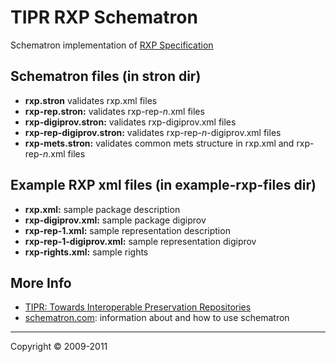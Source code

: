 # TIPR RXP Schematron

Schematron implementation of [RXP Specification](http://wiki.fcla.edu:8000/TIPR/63)

## Schematron files (in stron dir)

* **rxp.stron** validates rxp.xml files
* **rxp-rep.stron:** validates rxp-rep-*n*.xml files
* **rxp-digiprov.stron:** validates rxp-digiprov.xml files
* **rxp-rep-digiprov.stron:** validates rxp-rep-*n*-digiprov.xml files
* **rxp-mets.stron:** validates common mets structure in rxp.xml and rxp-rep-*n*.xml files

## Example RXP xml files (in example-rxp-files dir)

* **rxp.xml:** sample package description
* **rxp-digiprov.xml:** sample package digiprov
* **rxp-rep-1.xml:** sample representation description
* **rxp-rep-1-digiprov.xml:** sample representation digiprov
*	**rxp-rights.xml:** sample rights

## More Info
- [TIPR: Towards Interoperable Preservation Repositories](http://wiki.fcla.edu:8000/TIPR)
- [schematron.com](http://www.schematron.com/index.html): information about and how to use schematron

---
Copyright © 2009-2011 

